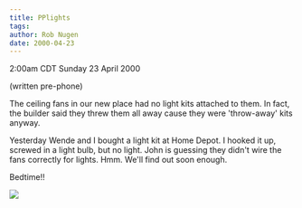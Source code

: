 ```yaml
---
title: PPlights
tags: 
author: Rob Nugen
date: 2000-04-23
---
```


<title>Lights (not!)</title>
<p class=date>2:00am CDT Sunday 23 April 2000</p>
<p class=note>(written pre-phone)</p>

<p>The ceiling fans in our new place had no light kits attached to
them.  In fact, the builder said they threw them all away cause they
were 'throw-away' kits anyway.

<p>Yesterday Wende and I bought a light kit at Home Depot.  I hooked
it up, screwed in a light bulb, but no light.  John is guessing they
didn't wire the fans correctly for lights.  Hmm.  We'll find out soon
enough.  

<p>Bedtime!!

<p><img src='/images/rob/wL-ROB.gif'>

